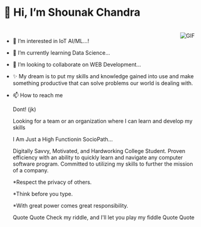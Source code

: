  # 👋 Hi, I’m Shounak Chandra
<br>
<img align="right" alt="GIF" src="https://media2.giphy.com/media/l44Qqz6gO6JiVV3pu/giphy.gif?cid=790b7611baa0b0adba8889242866106f9efc346c06cbfa9b&rid=giphy.gif&ct=g" />


- 👀 I’m interested in IoT AI/ML...!
- 🌱 I’m currently learning Data Science...
- 💞️ I’m looking to collaborate on WEB Development...
- ✨ My dream is to put my skills and knowledge gained into use and make something productive that can solve problems our world is dealing with.
- 📫 How to reach me 

     Dont! (jk)


  Looking for a team or an organization where I can learn and develop my skills

  I Am Just a High Functionin SocioPath...
  
  Digitally Savvy, Motivated, and Hardworking College Student. Proven efficiency with an ability to quickly learn and navigate any computer software program.     Committed to utilizing my skills to further the mission of a company.

  
  *Respect the privacy of others.
  
  *Think before you type.
  
  *With great power comes great responsibility.


  Quote Quote
  Check my riddle, and I'll let you play my fiddle
  Quote Quote
